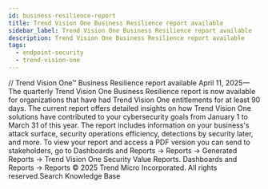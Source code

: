 ```yaml
---
id: business-resilience-report
title: Trend Vision One Business Resilience report available
sidebar_label: Trend Vision One Business Resilience report available
description: Trend Vision One Business Resilience report available
tags:
  - endpoint-security
  - trend-vision-one
---
```


/*<![CDATA[*/ $('#title').html($('meta[name=map-description]').attr('content')); /*]]>*/ Trend Vision One™ Business Resilience report available April 11, 2025—The quarterly Trend Vision One Business Resilience report is now available for organizations that have had Trend Vision One entitlements for at least 90 days. The current report offers detailed insights on how Trend Vision One solutions have contributed to your cybersecurity goals from January 1 to March 31 of this year. The report includes information on your business's attack surface, security operations efficiency, detections by security later, and more. To view your report and access a PDF version you can send to stakeholders, go to Dashboards and Reports → Reports → Generated Reports → Trend Vision One Security Value Reports. Dashboards and Reports → Reports © 2025 Trend Micro Incorporated. All rights reserved.Search Knowledge Base